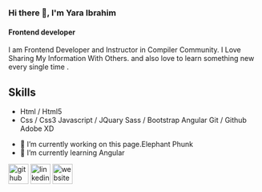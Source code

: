 
### Hi there 👋, I'm Yara Ibrahim
#### Frontend developer
<!-- ![Frontend developer](https://arturssmirnovs.github.io/github-profile-readme-generator/images/banner.png) -->

I am Frontend Developer and Instructor in Compiler Community. I Love Sharing My Information With Others. and also love to learn something new every single time .

## Skills
* Html / Html5
* Css / Css3
Javascript / JQuary
Sass / Bootstrap
Angular
Git / Github
Adobe XD

- 🔭 I’m currently working on this page.Elephant Phunk 
- 🌱 I’m currently learning Angular 


[<img src='https://cdn.jsdelivr.net/npm/simple-icons@3.0.1/icons/github.svg' alt='github' height='40'>](https://github.com/Yarahegazy502)  [<img src='https://cdn.jsdelivr.net/npm/simple-icons@3.0.1/icons/linkedin.svg' alt='linkedin' height='40'>](https://www.linkedin.com/in/yara-hegazy-61b208190/)  [<img src='https://cdn.jsdelivr.net/npm/simple-icons@3.0.1/icons/icloud.svg' alt='website' height='40'>](yaraibrahim.netlify.app)  


